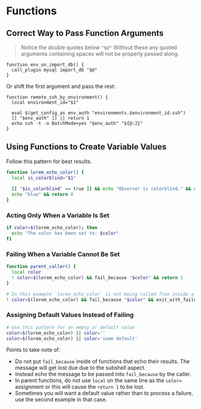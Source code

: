 # Functions

## Correct Way to Pass Function Arguments

> Notice the double quotes below `"$@"`  Without these any quoted arguments containing spaces will not be properly passed along.

```shell
function env_on_import_db() {
  call_plugin mysql import_db "$@"
}
```

Or shift the first argument and pass the rest:

```shell
function remote_ssh_by_environment() {
  local environment_id="$1"

  eval $(get_config_as env_auth "environments.$environment_id.ssh")
  [[ "$env_auth" ]] || return 1
  echo ssh -t -o BatchMode=yes "$env_auth" "${@:2}"
}
```

## Using Functions to Create Variable Values

Follow this pattern for best results.

```bash
function lorem_echo_color() {
  local is_colorblind="$1"
  
  [[ "$is_colorblind" == true ]] && echo "Observer is colorblind." && return 1
  echo "blue" && return 0
}
```

### Acting Only When a Variable Is Set

```bash
if color=$(lorem_echo_color); then
  echo "The color has been set to: $color"
fi
```

### Failing When a Variable Cannot Be Set

```bash
function parent_caller() {
  local color
  ! color=$(lorem_echo_color) && fail_because "$color" && return 1
}

# In this example `lorem_echo_color` is not being called from inside a parent function.
! color=$(lorem_echo_color) && fail_because "$color" && exit_with_failure
```

### Assigning Default Values Instead of Failing

```bash
# Use this pattern for an empty or default value
color=$(lorem_echo_color) || color=''
color=$(lorem_echo_color) || color='some default'
```

Points to take note of:

* Do not put `fail_because` inside of functions that echo their results. The message will get lost due due to the subshell aspect.
* Instead echo the message to be passed into `fail_because` by the caller.
* In parent functions, do not use `local` on the same line as the `color=` assignment or this will cause the `return 1` to be lost.
* Sometimes you will want a default value rather than to process a failure, use the second example in that case.
